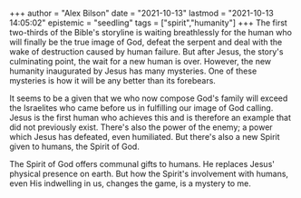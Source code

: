 +++
author = "Alex Bilson"
date = "2021-10-13"
lastmod = "2021-10-13 14:05:02"
epistemic = "seedling"
tags = ["spirit","humanity"]
+++
The first two-thirds of the Bible's storyline is waiting breathlessly for the human who will finally be the true image of God, defeat the serpent and deal with the wake of destruction caused by human failure. But after Jesus, the story's culminating point, the wait for a new human is over. However, the new humanity inaugurated by Jesus has many mysteries. One of these mysteries is how it will be any better than its forebears.

It seems to be a given that we who now compose God's family will exceed the Israelites who came before us in fulfilling our image of God calling. Jesus is the first human who achieves this and is therefore an example that did not previously exist. There's also the power of the enemy; a power which Jesus has defeated, even humiliated. But there's also a new Spirit given to humans, the Spirit of God.

The Spirit of God offers communal gifts to humans. He replaces Jesus' physical presence on earth. But how the Spirit's involvement with humans, even His indwelling in us, changes the game, is a mystery to me.
